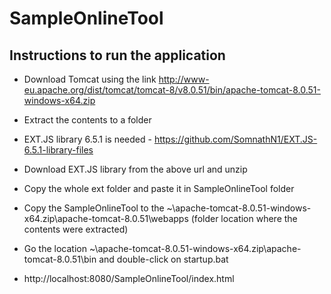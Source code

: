 # SampleOnlineTool

## Instructions to run the application

- Download Tomcat using the link
 http://www-eu.apache.org/dist/tomcat/tomcat-8/v8.0.51/bin/apache-tomcat-8.0.51-windows-x64.zip

- Extract the contents to a folder

- EXT.JS library 6.5.1 is needed - https://github.com/SomnathN1/EXT.JS-6.5.1-library-files

- Download EXT.JS library from the above url and unzip

- Copy the whole ext folder and paste it in SampleOnlineTool folder

- Copy the SampleOnlineTool to the ~\apache-tomcat-8.0.51-windows-x64.zip\apache-tomcat-8.0.51\webapps (folder location where the contents were extracted)

- Go the location ~\apache-tomcat-8.0.51-windows-x64.zip\apache-tomcat-8.0.51\bin and double-click on startup.bat

- http://localhost:8080/SampleOnlineTool/index.html
